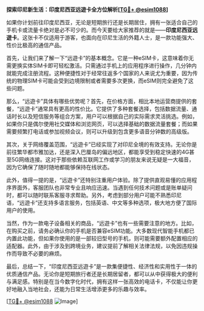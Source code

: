 **探索印尼新生活：印度尼西亚远遊卡全方位解析[[TG💪+ @esim1088](https://t.me/s/esim1088)]**

如果你计划前往印度尼西亚，无论是短期旅行还是长期居住，拥有一张适合自己的手机卡或流量卡绝对是必不可少的。而今天要给大家推荐的就是——**印度尼西亚远遊卡**。这张卡不仅适用于游客，也面向在印尼生活的外籍人士，是一款功能强大、性价比极高的通信产品。

首先，让我们来了解一下“远遊卡”的基本概念。它是一种eSIM卡，这意味着你无需更换实体SIM卡即可轻松激活。只需通过手机上的应用程序进行操作，几分钟内就能完成注册流程。这种便捷性对于经常往返多个国家的人来说尤为重要，因为传统的物理SIM卡可能会受到边境限制或者需要多次更换，而eSIM则完全避免了这些问题。

那么，“远遊卡”具体有哪些优势呢？首先，在价格方面，相比本地运营商提供的套餐，“远遊卡”通常具有更高的性价比。它提供了多种套餐选择，包括数据流量、通话时长以及短信服务等组合方案，用户可以根据自己的实际需求灵活挑选。例如，如果你只是偶尔使用社交媒体和浏览网页，可以选择基础的数据流量套餐；而如果需要频繁打电话或参加视频会议，则可以升级到包含更多语音分钟数的高级版。

其次，关于网络覆盖范围，“远遊卡”已经实现了对印尼全境的有效支持。无论你是前往繁华都市雅加达，还是深入巴厘岛的偏远地区，都能享受到稳定快速的4G甚至5G网络连接。这对于那些依赖互联网工作或学习的朋友来说无疑是一大福音，因为它确保了随时随地都能够保持在线状态。

此外，值得一提的是，“远遊卡”还特别注重用户体验。除了提供直观易懂的应用程序界面外，客服团队也非常专业且响应迅速。当遇到任何技术问题或是账单疑问时，都可以随时联系客服寻求帮助。另外，考虑到部分用户可能不熟悉印尼语，“远遊卡”还支持多语言服务，包括英语、中文等多种选项，极大地方便了国际用户的使用。

当然，作为一款电子设备相关的商品，“远遊卡”也有一些需要注意的地方。比如，在购买之前，请务必确认你的手机是否兼容eSIM功能。大多数现代智能手机都已内置此功能，但如果你使用的是一部较旧型号的手机，则可能需要额外配置相应的适配器。此外，由于涉及到跨境业务，建议提前了解相关法律法规，以免因违规操作而导致不必要的麻烦。

最后，总结一下，“印度尼西亚远遊卡”是一款集便捷性、经济性和实用性于一体的优质通信产品。无论你是短期旅行者还是长期居留者，都可以从中获得极大的便利与满足感。特别是在当今数字化时代，拥有这样一张高效的电话卡，不仅能让你更好地融入当地社会，还能为日常生活增添更多的乐趣与效率。

[[TG💪+ @esim1088](https://t.me/s/esim1088) ![Image](https://i.postimg.cc/4NQfJmqS/Snipaste-2025-05-13-00-14-12.png)]